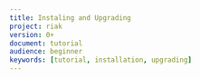 ```yaml
---
title: Instaling and Upgrading
project: riak
version: 0+
document: tutorial
audience: beginner
keywords: [tutorial, installation, upgrading]
---
```


